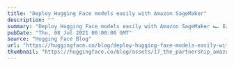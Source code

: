 ```yaml
---
title: "Deploy Hugging Face models easily with Amazon SageMaker"
description: ""
summary: "Deploy Hugging Face models easily with Amazon SageMaker 🏎 Earlier this year we announced a strategic..."
pubDate: "Thu, 08 Jul 2021 00:00:00 GMT"
source: "Hugging Face Blog"
url: "https://huggingface.co/blog/deploy-hugging-face-models-easily-with-amazon-sagemaker"
thumbnail: "https://huggingface.co/blog/assets/17_the_partnership_amazon_sagemaker_and_hugging_face/thumbnail.png"
---
```


